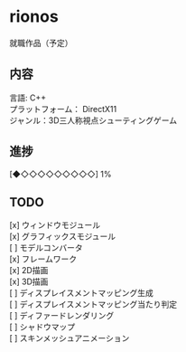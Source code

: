 # rionos

就職作品（予定）    

## 内容
言語: C++  
プラットフォーム： DirectX11  
ジャンル：3D三人称視点シューティングゲーム    

## 進捗  
[◆◇◇◇◇◇◇◇◇◇] 1%    

## TODO
[x] ウィンドウモジュール  
[x] グラフィックスモジュール  
[ ] モデルコンバータ  
[x] フレームワーク  
[x] 2D描画  
[x] 3D描画  
[ ] ディスプレイスメントマッピング生成  
[ ] ディスプレイスメントマッピング当たり判定  
[ ] ディファードレンダリング  
[ ] シャドウマップ  
[ ] スキンメッシュアニメーション  